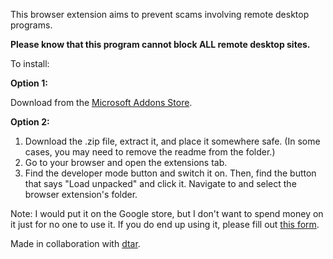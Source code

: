 This browser extension aims to prevent scams involving remote desktop programs.

**Please know that this program cannot block ALL remote desktop sites.**

To install:

  **Option 1:**

   Download from the [Microsoft Addons Store](https://microsoftedge.microsoft.com/addons/detail/scamblocker/gfjjofefghaipfeeenanghkapgmjogbn).
  
  **Option 2:**

   1. Download the .zip file, extract it, and place it somewhere safe. (In some cases, you may need to remove the readme from the folder.)
   2. Go to your browser and open the extensions tab.
   3. Find the developer mode button and switch it on. Then, find the button that says "Load unpacked" and click it. Navigate to and select the browser extension's folder.

Note: I would put it on the Google store, but I don't want to spend money on it just for no one to use it. If you do end up using it, please fill out [this form](https://forms.gle/fP2mt3K2gyfqpaiE8).

Made in collaboration with [dtar](https://github.com/dtar-github).
